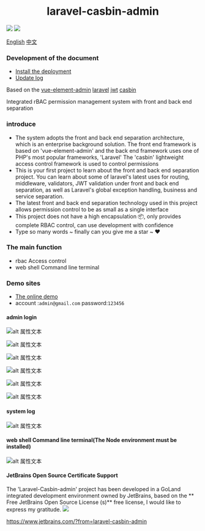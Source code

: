 <h1 align="center">laravel-casbin-admin</h1>

<p align="center">

<a href="https://packagist.org/packages/pltrue/thirdparty_oauth"><img src="https://img.shields.io/badge/license-MIT-green" /></a> 
<a href="https://packagist.org/packages/pltrue/thirdparty_oauth"><img src="https://img.shields.io/badge/php-v7.3+-blue" /></a> 
</p>
<a href="README.md">English</a>
<a href="README-ZH.md">中文</a>

### Development of the document
   * [Install the deployment](/docs/1.安装.md)
   * [Update log](/docs/0.1更新日志.md)

Based on the [vue-element-admin](https://panjiachen.github.io/vue-element-admin-site/zh/) 
[laravel](https://laravel.com/)
[jwt]()
[casbin](https://github.com/php-casbin/laravel-authz) 

Integrated rBAC permission management system with front and back end separation
### introduce

   * The system adopts the front and back end separation architecture, which is an enterprise background solution. The front end framework is based on 'vue-element-admin' and the back end framework uses one of PHP's most popular frameworks, 'Laravel'
     The 'casbin' lightweight access control framework is used to control permissions
   * This is your first project to learn about the front and back end separation project. You can learn about some of laravel's latest uses for routing, middleware, validators, JWT validation under front and back end separation, as well as Laravel's global exception handling, business and service separation.
   * The latest front and back end separation technology used in this project allows permission control to be as small as a single interface
   * This project does not have a high encapsulation 📦, only provides complete RBAC control, can use development with confidence
   * Type so many words ~ finally can you give me a star ~ ❤️
 
 
### The main function
 * rbac Access control
 * web shell Command line terminal

### Demo sites 
  * [The online demo](http://system.pltrue.top)
  * account :`admin@gmail.com` password:`123456`
  
#### admin login


![alt 属性文本](img/login.png)


![alt 属性文本](img/home.png)


![alt 属性文本](img/per.png)


![alt 属性文本](img/pro_u.png)


![alt 属性文本](img/user.png)


![alt 属性文本](img/user_update.png)

#### system log

![alt 属性文本](img/log.png)

#### web shell Command line terminal(The Node environment must be installed)

![alt 属性文本](img/command.png)


#### JetBrains Open Source Certificate Support

The 'Laravel-Casbin-admin' project has been developed in a GoLand integrated development environment owned by JetBrains, based on the ** Free JetBrains Open Source License (s)** free license, I would like to express my gratitude.
![](img/jetbrains-variant-4.png)

<a href="https://www.jetbrains.com/?from=laravel-casbin-admin" target="_blank">
https://www.jetbrains.com/?from=laravel-casbin-admin
</a>

